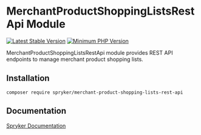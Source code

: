 # MerchantProductShoppingListsRestApi Module
[![Latest Stable Version](https://poser.pugx.org/spryker/merchant-product-shopping-lists-rest-api/v/stable.svg)](https://packagist.org/packages/spryker/merchant-product-shopping-lists-rest-api)
[![Minimum PHP Version](https://img.shields.io/badge/php-%3E%3D%208.2-8892BF.svg)](https://php.net/)

MerchantProductShoppingListsRestApi module provides REST API endpoints to manage merchant product shopping lists.

## Installation

```
composer require spryker/merchant-product-shopping-lists-rest-api
```

## Documentation

[Spryker Documentation](https://docs.spryker.com)
